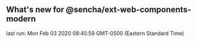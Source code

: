 ## What's new for @sencha/ext-web-components-modern

last run: Mon Feb 03 2020 08:45:59 GMT-0500 (Eastern Standard Time)
